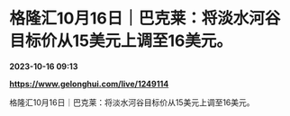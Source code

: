 # 格隆汇10月16日｜巴克莱：将淡水河谷目标价从15美元上调至16美元。

**2023-10-16 09:13**

**https://www.gelonghui.com/live/1249114**

格隆汇10月16日｜巴克莱：将淡水河谷目标价从15美元上调至16美元。